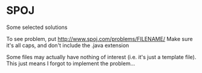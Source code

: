 SPOJ
====

Some selected solutions


To see problem, put http://www.spoj.com/problems/FILENAME/
Make sure it's all caps, and don't include the .java extension

Some files may actually have nothing of interest (i.e. it's just a template file).
This just means I forgot to implement the problem...

